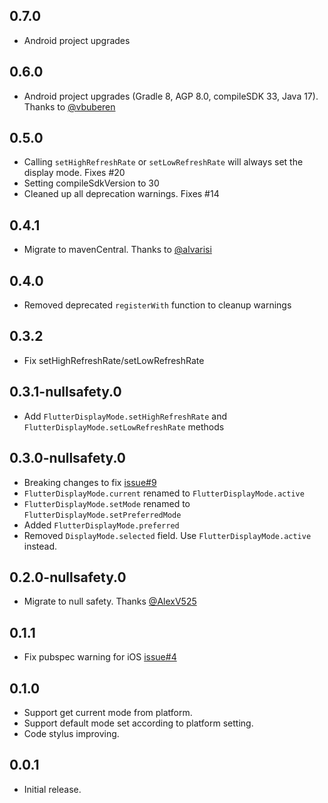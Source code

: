 ## 0.7.0

* Android project upgrades

## 0.6.0

* Android project upgrades (Gradle 8, AGP 8.0, compileSDK 33, Java 17). Thanks to [@vbuberen](https://github.com/vbuberen)

## 0.5.0

* Calling `setHighRefreshRate` or `setLowRefreshRate` will always set the display mode. Fixes #20
* Setting compileSdkVersion to 30
* Cleaned up all deprecation warnings. Fixes #14

## 0.4.1

* Migrate to mavenCentral. Thanks to [@alvarisi](https://github.com/alvarisi)

## 0.4.0

* Removed deprecated `registerWith` function to cleanup warnings

## 0.3.2

* Fix setHighRefreshRate/setLowRefreshRate

## 0.3.1-nullsafety.0

* Add `FlutterDisplayMode.setHighRefreshRate` and `FlutterDisplayMode.setLowRefreshRate` methods

## 0.3.0-nullsafety.0

* Breaking changes to fix [issue#9](https://github.com/ajinasokan/flutter_displaymode/issues/9)
* `FlutterDisplayMode.current` renamed to `FlutterDisplayMode.active`
* `FlutterDisplayMode.setMode` renamed to `FlutterDisplayMode.setPreferredMode`
* Added `FlutterDisplayMode.preferred`
* Removed `DisplayMode.selected` field. Use `FlutterDisplayMode.active` instead.

## 0.2.0-nullsafety.0

* Migrate to null safety. Thanks [@AlexV525](https://github.com/AlexV525)

## 0.1.1

* Fix pubspec warning for iOS [issue#4](https://github.com/ajinasokan/flutter_displaymode/issues/4)

## 0.1.0

* Support get current mode from platform.
* Support default mode set according to platform setting.
* Code stylus improving.

## 0.0.1

* Initial release.
